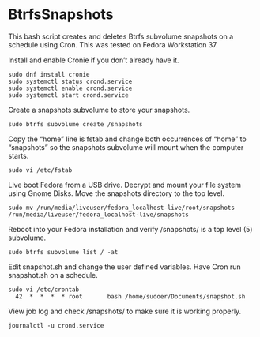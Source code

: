 # BtrfsSnapshots
This bash script creates and deletes Btrfs subvolume snapshots on a schedule using Cron. This was tested on Fedora Workstation 37.

Install and enable Cronie if you don’t already have it.
```
sudo dnf install cronie
sudo systemctl status crond.service
sudo systemctl enable crond.service
sudo systemctl start crond.service
```
Create a snapshots subvolume to store your snapshots.
```
sudo btrfs subvolume create /snapshots
```
Copy the “home” line is fstab and change both occurrences of “home” to “snapshots” so the snapshots subvolume will mount when the computer starts.
```
sudo vi /etc/fstab
```
Live boot Fedora from a USB drive. Decrypt and mount your file system using Gnome Disks. Move the snapshots directory to the top level.
```
sudo mv /run/media/liveuser/fedora_localhost-live/root/snapshots /run/media/liveuser/fedora_localhost-live/snapshots
```
Reboot into your Fedora installation and verify /snapshots/ is a top level (5) subvolume.
```
sudo btrfs subvolume list / -at
```
Edit snapshot.sh and change the user defined variables.
Have Cron run snapshot.sh on a schedule.
```
sudo vi /etc/crontab
  42  *  *  *  * root       bash /home/sudoer/Documents/snapshot.sh
```
View job log and check /snapshots/ to make sure it is working properly.
```
journalctl -u crond.service
```

